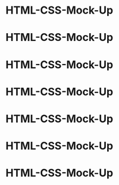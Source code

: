 # HTML-CSS-Mock-Up
# HTML-CSS-Mock-Up
# HTML-CSS-Mock-Up
# HTML-CSS-Mock-Up
# HTML-CSS-Mock-Up
# HTML-CSS-Mock-Up
# HTML-CSS-Mock-Up
